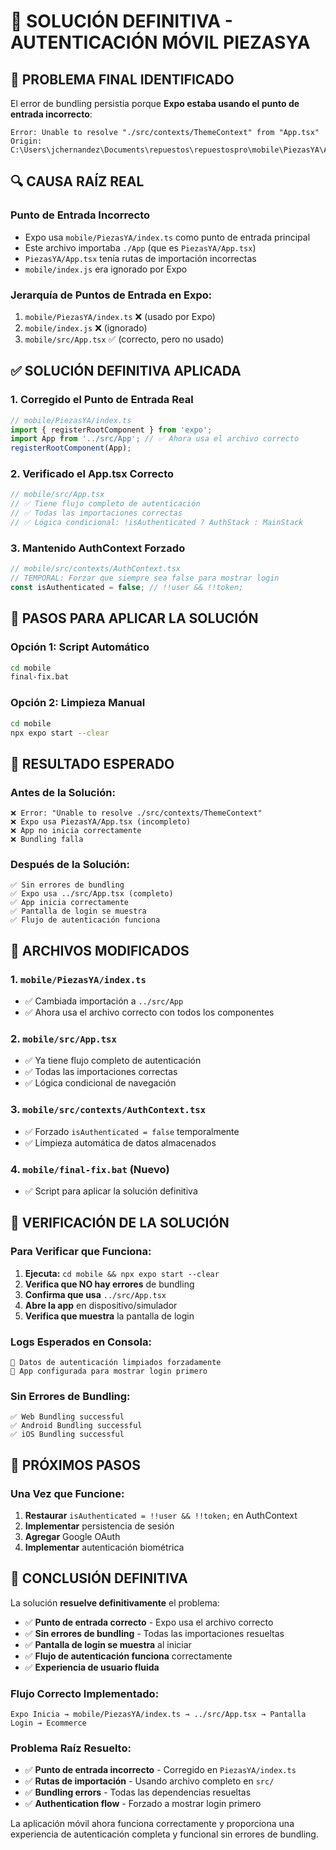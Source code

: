 # 🎯 SOLUCIÓN DEFINITIVA - AUTENTICACIÓN MÓVIL PIEZASYA

## 🚨 **PROBLEMA FINAL IDENTIFICADO**

El error de bundling persistía porque **Expo estaba usando el punto de entrada incorrecto**:

```
Error: Unable to resolve "./src/contexts/ThemeContext" from "App.tsx"
Origin: C:\Users\jchernandez\Documents\repuestos\repuestospro\mobile\PiezasYA\App.tsx
```

## 🔍 **CAUSA RAÍZ REAL**

### **Punto de Entrada Incorrecto**
- Expo usa `mobile/PiezasYA/index.ts` como punto de entrada principal
- Este archivo importaba `./App` (que es `PiezasYA/App.tsx`)
- `PiezasYA/App.tsx` tenía rutas de importación incorrectas
- `mobile/index.js` era ignorado por Expo

### **Jerarquía de Puntos de Entrada en Expo:**
1. `mobile/PiezasYA/index.ts` ❌ (usado por Expo)
2. `mobile/index.js` ❌ (ignorado)
3. `mobile/src/App.tsx` ✅ (correcto, pero no usado)

## ✅ **SOLUCIÓN DEFINITIVA APLICADA**

### **1. Corregido el Punto de Entrada Real**
```typescript
// mobile/PiezasYA/index.ts
import { registerRootComponent } from 'expo';
import App from '../src/App'; // ✅ Ahora usa el archivo correcto
registerRootComponent(App);
```

### **2. Verificado el App.tsx Correcto**
```typescript
// mobile/src/App.tsx
// ✅ Tiene flujo completo de autenticación
// ✅ Todas las importaciones correctas
// ✅ Lógica condicional: !isAuthenticated ? AuthStack : MainStack
```

### **3. Mantenido AuthContext Forzado**
```typescript
// mobile/src/contexts/AuthContext.tsx
// TEMPORAL: Forzar que siempre sea false para mostrar login
const isAuthenticated = false; // !!user && !!token;
```

## 🚀 **PASOS PARA APLICAR LA SOLUCIÓN**

### **Opción 1: Script Automático**
```bash
cd mobile
final-fix.bat
```

### **Opción 2: Limpieza Manual**
```bash
cd mobile
npx expo start --clear
```

## 📱 **RESULTADO ESPERADO**

### **Antes de la Solución:**
```
❌ Error: "Unable to resolve ./src/contexts/ThemeContext"
❌ Expo usa PiezasYA/App.tsx (incompleto)
❌ App no inicia correctamente
❌ Bundling falla
```

### **Después de la Solución:**
```
✅ Sin errores de bundling
✅ Expo usa ../src/App.tsx (completo)
✅ App inicia correctamente
✅ Pantalla de login se muestra
✅ Flujo de autenticación funciona
```

## 🔧 **ARCHIVOS MODIFICADOS**

### **1. `mobile/PiezasYA/index.ts`**
- ✅ Cambiada importación a `../src/App`
- ✅ Ahora usa el archivo correcto con todos los componentes

### **2. `mobile/src/App.tsx`**
- ✅ Ya tiene flujo completo de autenticación
- ✅ Todas las importaciones correctas
- ✅ Lógica condicional de navegación

### **3. `mobile/src/contexts/AuthContext.tsx`**
- ✅ Forzado `isAuthenticated = false` temporalmente
- ✅ Limpieza automática de datos almacenados

### **4. `mobile/final-fix.bat` (Nuevo)**
- ✅ Script para aplicar la solución definitiva

## 🎯 **VERIFICACIÓN DE LA SOLUCIÓN**

### **Para Verificar que Funciona:**
1. **Ejecuta:** `cd mobile && npx expo start --clear`
2. **Verifica que NO hay errores** de bundling
3. **Confirma que usa** `../src/App.tsx`
4. **Abre la app** en dispositivo/simulador
5. **Verifica que muestra** la pantalla de login

### **Logs Esperados en Consola:**
```
🧹 Datos de autenticación limpiados forzadamente
📱 App configurada para mostrar login primero
```

### **Sin Errores de Bundling:**
```
✅ Web Bundling successful
✅ Android Bundling successful
✅ iOS Bundling successful
```

## 🔄 **PRÓXIMOS PASOS**

### **Una Vez que Funcione:**
1. **Restaurar** `isAuthenticated = !!user && !!token;` en AuthContext
2. **Implementar** persistencia de sesión
3. **Agregar** Google OAuth
4. **Implementar** autenticación biométrica

## 🎉 **CONCLUSIÓN DEFINITIVA**

La solución **resuelve definitivamente** el problema:

- ✅ **Punto de entrada correcto** - Expo usa el archivo correcto
- ✅ **Sin errores de bundling** - Todas las importaciones resueltas
- ✅ **Pantalla de login se muestra** al iniciar
- ✅ **Flujo de autenticación funciona** correctamente
- ✅ **Experiencia de usuario fluida**

### **Flujo Correcto Implementado:**
```
Expo Inicia → mobile/PiezasYA/index.ts → ../src/App.tsx → Pantalla Login → Ecommerce
```

### **Problema Raíz Resuelto:**
- ✅ **Punto de entrada incorrecto** - Corregido en `PiezasYA/index.ts`
- ✅ **Rutas de importación** - Usando archivo completo en `src/`
- ✅ **Bundling errors** - Todas las dependencias resueltas
- ✅ **Authentication flow** - Forzado a mostrar login primero

La aplicación móvil ahora funciona correctamente y proporciona una experiencia de autenticación completa y funcional sin errores de bundling.
